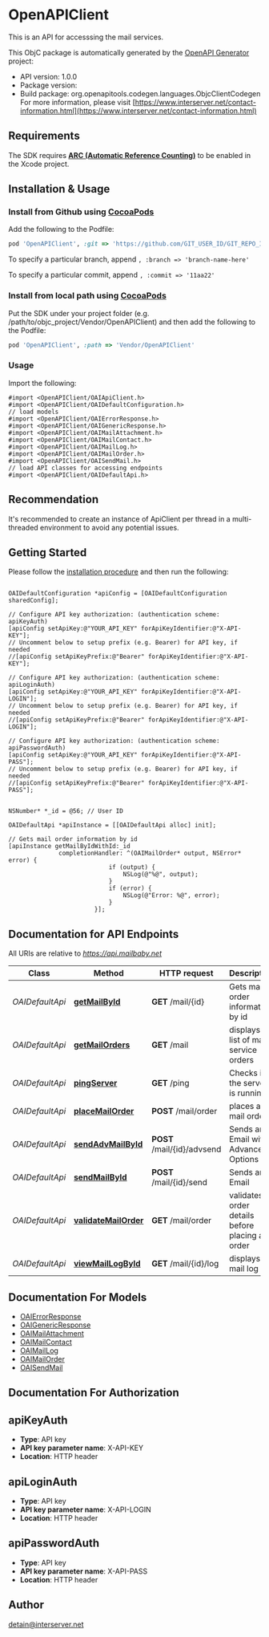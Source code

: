 # OpenAPIClient

This is an API for accesssing the mail services.

This ObjC package is automatically generated by the [OpenAPI Generator](https://openapi-generator.tech) project:

- API version: 1.0.0
- Package version: 
- Build package: org.openapitools.codegen.languages.ObjcClientCodegen
For more information, please visit [https://www.interserver.net/contact-information.html](https://www.interserver.net/contact-information.html)

## Requirements

The SDK requires [**ARC (Automatic Reference Counting)**](http://stackoverflow.com/questions/7778356/how-to-enable-disable-automatic-reference-counting) to be enabled in the Xcode project.

## Installation & Usage
### Install from Github using [CocoaPods](https://cocoapods.org/)

Add the following to the Podfile:

```ruby
pod 'OpenAPIClient', :git => 'https://github.com/GIT_USER_ID/GIT_REPO_ID.git'
```

To specify a particular branch, append `, :branch => 'branch-name-here'`

To specify a particular commit, append `, :commit => '11aa22'`

### Install from local path using [CocoaPods](https://cocoapods.org/)

Put the SDK under your project folder (e.g. /path/to/objc_project/Vendor/OpenAPIClient) and then add the following to the Podfile:

```ruby
pod 'OpenAPIClient', :path => 'Vendor/OpenAPIClient'
```

### Usage

Import the following:

```objc
#import <OpenAPIClient/OAIApiClient.h>
#import <OpenAPIClient/OAIDefaultConfiguration.h>
// load models
#import <OpenAPIClient/OAIErrorResponse.h>
#import <OpenAPIClient/OAIGenericResponse.h>
#import <OpenAPIClient/OAIMailAttachment.h>
#import <OpenAPIClient/OAIMailContact.h>
#import <OpenAPIClient/OAIMailLog.h>
#import <OpenAPIClient/OAIMailOrder.h>
#import <OpenAPIClient/OAISendMail.h>
// load API classes for accessing endpoints
#import <OpenAPIClient/OAIDefaultApi.h>

```

## Recommendation

It's recommended to create an instance of ApiClient per thread in a multi-threaded environment to avoid any potential issues.

## Getting Started

Please follow the [installation procedure](#installation--usage) and then run the following:

```objc

OAIDefaultConfiguration *apiConfig = [OAIDefaultConfiguration sharedConfig];

// Configure API key authorization: (authentication scheme: apiKeyAuth)
[apiConfig setApiKey:@"YOUR_API_KEY" forApiKeyIdentifier:@"X-API-KEY"];
// Uncomment below to setup prefix (e.g. Bearer) for API key, if needed
//[apiConfig setApiKeyPrefix:@"Bearer" forApiKeyIdentifier:@"X-API-KEY"];

// Configure API key authorization: (authentication scheme: apiLoginAuth)
[apiConfig setApiKey:@"YOUR_API_KEY" forApiKeyIdentifier:@"X-API-LOGIN"];
// Uncomment below to setup prefix (e.g. Bearer) for API key, if needed
//[apiConfig setApiKeyPrefix:@"Bearer" forApiKeyIdentifier:@"X-API-LOGIN"];

// Configure API key authorization: (authentication scheme: apiPasswordAuth)
[apiConfig setApiKey:@"YOUR_API_KEY" forApiKeyIdentifier:@"X-API-PASS"];
// Uncomment below to setup prefix (e.g. Bearer) for API key, if needed
//[apiConfig setApiKeyPrefix:@"Bearer" forApiKeyIdentifier:@"X-API-PASS"];


NSNumber* *_id = @56; // User ID

OAIDefaultApi *apiInstance = [[OAIDefaultApi alloc] init];

// Gets mail order information by id
[apiInstance getMailByIdWithId:_id
              completionHandler: ^(OAIMailOrder* output, NSError* error) {
                            if (output) {
                                NSLog(@"%@", output);
                            }
                            if (error) {
                                NSLog(@"Error: %@", error);
                            }
                        }];

```

## Documentation for API Endpoints

All URIs are relative to *https://api.mailbaby.net*

Class | Method | HTTP request | Description
------------ | ------------- | ------------- | -------------
*OAIDefaultApi* | [**getMailById**](docs/OAIDefaultApi.md#getmailbyid) | **GET** /mail/{id} | Gets mail order information by id
*OAIDefaultApi* | [**getMailOrders**](docs/OAIDefaultApi.md#getmailorders) | **GET** /mail | displays a list of mail service orders
*OAIDefaultApi* | [**pingServer**](docs/OAIDefaultApi.md#pingserver) | **GET** /ping | Checks if the server is running
*OAIDefaultApi* | [**placeMailOrder**](docs/OAIDefaultApi.md#placemailorder) | **POST** /mail/order | places a mail order
*OAIDefaultApi* | [**sendAdvMailById**](docs/OAIDefaultApi.md#sendadvmailbyid) | **POST** /mail/{id}/advsend | Sends an Email with Advanced Options
*OAIDefaultApi* | [**sendMailById**](docs/OAIDefaultApi.md#sendmailbyid) | **POST** /mail/{id}/send | Sends an Email
*OAIDefaultApi* | [**validateMailOrder**](docs/OAIDefaultApi.md#validatemailorder) | **GET** /mail/order | validatess order details before placing an order
*OAIDefaultApi* | [**viewMailLogById**](docs/OAIDefaultApi.md#viewmaillogbyid) | **GET** /mail/{id}/log | displays the mail log


## Documentation For Models

 - [OAIErrorResponse](docs/OAIErrorResponse.md)
 - [OAIGenericResponse](docs/OAIGenericResponse.md)
 - [OAIMailAttachment](docs/OAIMailAttachment.md)
 - [OAIMailContact](docs/OAIMailContact.md)
 - [OAIMailLog](docs/OAIMailLog.md)
 - [OAIMailOrder](docs/OAIMailOrder.md)
 - [OAISendMail](docs/OAISendMail.md)


## Documentation For Authorization


## apiKeyAuth

- **Type**: API key
- **API key parameter name**: X-API-KEY
- **Location**: HTTP header

## apiLoginAuth

- **Type**: API key
- **API key parameter name**: X-API-LOGIN
- **Location**: HTTP header

## apiPasswordAuth

- **Type**: API key
- **API key parameter name**: X-API-PASS
- **Location**: HTTP header


## Author

detain@interserver.net


